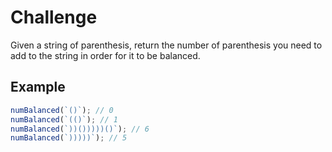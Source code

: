 # Challenge

Given a string of parenthesis, return the number of parenthesis you need to add to the string in order for it to be balanced.

## Example

```js
numBalanced(`()`); // 0
numBalanced(`(()`); // 1
numBalanced(`))()))))()`); // 6
numBalanced(`)))))`); // 5
```
